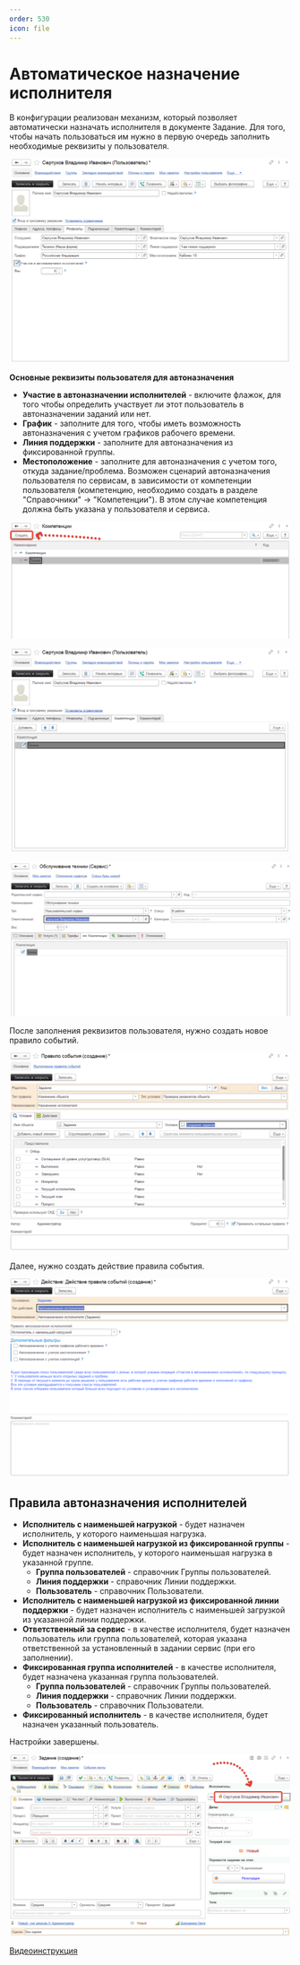 ```yaml
---
order: 530
icon: file
---
```


# Автоматическое назначение исполнителя

В конфигурации реализован механизм, который позволяет автоматически назначать исполнителя в документе Задание. Для того, чтобы начать пользоваться им нужно в первую очередь заполнить необходимые реквизиты у пользователя.

![01_АвтоназначениеИсполнителя](static/01_АвтоназначениеИсполнителя.png)

**Основные реквизиты пользователя для автоназначения**  

* **Участие в автоназначении исполнителей** - включите флажок, для того чтобы определить участвует ли этот пользователь в автоназначении заданий или нет.
* **График** - заполните для того, чтобы иметь возможность автоназначения с учетом графиков рабочего времени.
* **Линия поддержки** - заполните для автоназначения из фиксированной группы.
* **Местоположение** - заполните для автоназначения с учетом того, откуда задание/проблема.
Возможен сценарий автоназначения пользователя по сервисам, в зависимости от компетенции пользователя (компетенцию, необходимо создать в разделе "Справочники" -> "Компетенции"). В этом случае компетенция должна быть указана у пользователя и сервиса.

![02_АвтоназначениеИсполнителя](static/02_АвтоназначениеИсполнителя.png)

![03_АвтоназначениеИсполнителя](static/03_АвтоназначениеИсполнителя.png)

![04_АвтоназначениеИсполнителя](static/04_АвтоназначениеИсполнителя.png)

После заполнения реквизитов пользователя, нужно создать новое правило событий.

![05_АвтоназначениеИсполнителя](static/05_АвтоназначениеИсполнителя.png)

Далее, нужно создать действие правила события.

![06_АвтоназначениеИсполнителя](static/06_АвтоназначениеИсполнителя.png)

## Правила автоназначения исполнителей

* **Исполнитель с наименьшей нагрузкой** - будет назначен исполнитель, у которого наименьшая нагрузка.
* **Исполнитель с наименьшей нагрузкой из фиксированной группы** - будет назначен исполнитель, у которого наименьшая нагрузка в указанной группе.
  * **Группа пользователей** - справочник Группы пользователей.
  * **Линия поддержки** - справочник Линии поддержки.
  * **Пользователь** - справочник Пользователи.
* **Исполнитель с наименьшей нагрузкой из фиксированной линии поддержки** - будет назначен исполнитель с наименьшей загрузкой из указанной линии поддержки.
* **Ответственный за сервис** - в качестве исполнителя, будет назначен пользователь или группа пользователей, которая указана ответственной за установленный в задании сервис (при его заполнении).
* **Фиксированная группа исполнителей** - в качестве исполнителя, будет назначена указанная группа пользователей.
  * **Группа пользователей** - справочник Группы пользователей.
  * **Линия поддержки** - справочник Линии поддержки.
  * **Пользователь** - справочник Пользователи.
* **Фиксированный исполнитель** - в качестве исполнителя, будет назначен указанный пользователь.

Настройки завершены.

![07_АвтоназначениеИсполнителя](static/07_АвтоназначениеИсполнителя.png)

[Видеоинструкция](https://youtu.be/Ty_nc-aHGco)
